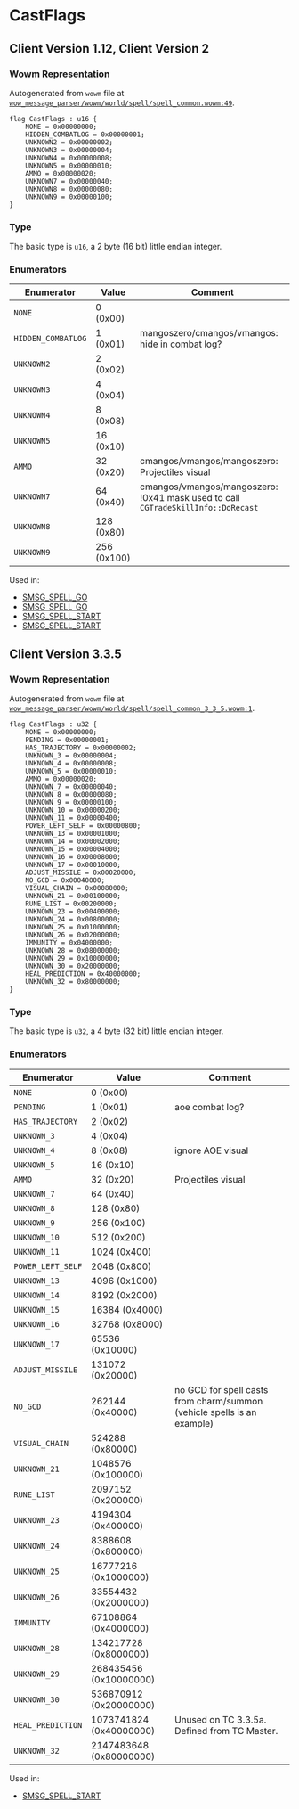 # CastFlags

## Client Version 1.12, Client Version 2

### Wowm Representation

Autogenerated from `wowm` file at [`wow_message_parser/wowm/world/spell/spell_common.wowm:49`](https://github.com/gtker/wow_messages/tree/main/wow_message_parser/wowm/world/spell/spell_common.wowm#L49).

```rust,ignore
flag CastFlags : u16 {
    NONE = 0x00000000;
    HIDDEN_COMBATLOG = 0x00000001;
    UNKNOWN2 = 0x00000002;
    UNKNOWN3 = 0x00000004;
    UNKNOWN4 = 0x00000008;
    UNKNOWN5 = 0x00000010;
    AMMO = 0x00000020;
    UNKNOWN7 = 0x00000040;
    UNKNOWN8 = 0x00000080;
    UNKNOWN9 = 0x00000100;
}
```
### Type
The basic type is `u16`, a 2 byte (16 bit) little endian integer.
### Enumerators
| Enumerator | Value  | Comment |
| --------- | -------- | ------- |
| `NONE` | 0 (0x00) |  |
| `HIDDEN_COMBATLOG` | 1 (0x01) | mangoszero/cmangos/vmangos: hide in combat log? |
| `UNKNOWN2` | 2 (0x02) |  |
| `UNKNOWN3` | 4 (0x04) |  |
| `UNKNOWN4` | 8 (0x08) |  |
| `UNKNOWN5` | 16 (0x10) |  |
| `AMMO` | 32 (0x20) | cmangos/vmangos/mangoszero: Projectiles visual |
| `UNKNOWN7` | 64 (0x40) | cmangos/vmangos/mangoszero: !0x41 mask used to call `CGTradeSkillInfo::DoRecast` |
| `UNKNOWN8` | 128 (0x80) |  |
| `UNKNOWN9` | 256 (0x100) |  |

Used in:
* [SMSG_SPELL_GO](smsg_spell_go.md)
* [SMSG_SPELL_GO](smsg_spell_go.md)
* [SMSG_SPELL_START](smsg_spell_start.md)
* [SMSG_SPELL_START](smsg_spell_start.md)
## Client Version 3.3.5

### Wowm Representation

Autogenerated from `wowm` file at [`wow_message_parser/wowm/world/spell/spell_common_3_3_5.wowm:1`](https://github.com/gtker/wow_messages/tree/main/wow_message_parser/wowm/world/spell/spell_common_3_3_5.wowm#L1).

```rust,ignore
flag CastFlags : u32 {
    NONE = 0x00000000;
    PENDING = 0x00000001;
    HAS_TRAJECTORY = 0x00000002;
    UNKNOWN_3 = 0x00000004;
    UNKNOWN_4 = 0x00000008;
    UNKNOWN_5 = 0x00000010;
    AMMO = 0x00000020;
    UNKNOWN_7 = 0x00000040;
    UNKNOWN_8 = 0x00000080;
    UNKNOWN_9 = 0x00000100;
    UNKNOWN_10 = 0x00000200;
    UNKNOWN_11 = 0x00000400;
    POWER_LEFT_SELF = 0x00000800;
    UNKNOWN_13 = 0x00001000;
    UNKNOWN_14 = 0x00002000;
    UNKNOWN_15 = 0x00004000;
    UNKNOWN_16 = 0x00008000;
    UNKNOWN_17 = 0x00010000;
    ADJUST_MISSILE = 0x00020000;
    NO_GCD = 0x00040000;
    VISUAL_CHAIN = 0x00080000;
    UNKNOWN_21 = 0x00100000;
    RUNE_LIST = 0x00200000;
    UNKNOWN_23 = 0x00400000;
    UNKNOWN_24 = 0x00800000;
    UNKNOWN_25 = 0x01000000;
    UNKNOWN_26 = 0x02000000;
    IMMUNITY = 0x04000000;
    UNKNOWN_28 = 0x08000000;
    UNKNOWN_29 = 0x10000000;
    UNKNOWN_30 = 0x20000000;
    HEAL_PREDICTION = 0x40000000;
    UNKNOWN_32 = 0x80000000;
}
```
### Type
The basic type is `u32`, a 4 byte (32 bit) little endian integer.
### Enumerators
| Enumerator | Value  | Comment |
| --------- | -------- | ------- |
| `NONE` | 0 (0x00) |  |
| `PENDING` | 1 (0x01) | aoe combat log? |
| `HAS_TRAJECTORY` | 2 (0x02) |  |
| `UNKNOWN_3` | 4 (0x04) |  |
| `UNKNOWN_4` | 8 (0x08) | ignore AOE visual |
| `UNKNOWN_5` | 16 (0x10) |  |
| `AMMO` | 32 (0x20) | Projectiles visual |
| `UNKNOWN_7` | 64 (0x40) |  |
| `UNKNOWN_8` | 128 (0x80) |  |
| `UNKNOWN_9` | 256 (0x100) |  |
| `UNKNOWN_10` | 512 (0x200) |  |
| `UNKNOWN_11` | 1024 (0x400) |  |
| `POWER_LEFT_SELF` | 2048 (0x800) |  |
| `UNKNOWN_13` | 4096 (0x1000) |  |
| `UNKNOWN_14` | 8192 (0x2000) |  |
| `UNKNOWN_15` | 16384 (0x4000) |  |
| `UNKNOWN_16` | 32768 (0x8000) |  |
| `UNKNOWN_17` | 65536 (0x10000) |  |
| `ADJUST_MISSILE` | 131072 (0x20000) |  |
| `NO_GCD` | 262144 (0x40000) | no GCD for spell casts from charm/summon (vehicle spells is an example) |
| `VISUAL_CHAIN` | 524288 (0x80000) |  |
| `UNKNOWN_21` | 1048576 (0x100000) |  |
| `RUNE_LIST` | 2097152 (0x200000) |  |
| `UNKNOWN_23` | 4194304 (0x400000) |  |
| `UNKNOWN_24` | 8388608 (0x800000) |  |
| `UNKNOWN_25` | 16777216 (0x1000000) |  |
| `UNKNOWN_26` | 33554432 (0x2000000) |  |
| `IMMUNITY` | 67108864 (0x4000000) |  |
| `UNKNOWN_28` | 134217728 (0x8000000) |  |
| `UNKNOWN_29` | 268435456 (0x10000000) |  |
| `UNKNOWN_30` | 536870912 (0x20000000) |  |
| `HEAL_PREDICTION` | 1073741824 (0x40000000) | Unused on TC 3.3.5a. Defined from TC Master. |
| `UNKNOWN_32` | 2147483648 (0x80000000) |  |

Used in:
* [SMSG_SPELL_START](smsg_spell_start.md)
